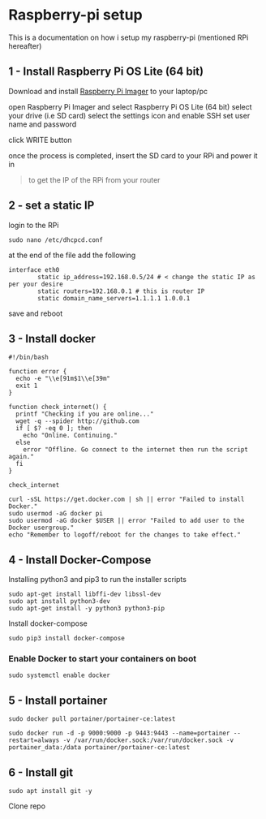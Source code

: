 # Raspberry-pi setup

This is a documentation on how i setup my raspberry-pi (mentioned RPi hereafter)

## 1 - Install Raspberry Pi OS Lite (64 bit)

Download and install [Raspberry Pi Imager](https://www.raspberrypi.com/software/) to your laptop/pc

open Raspberry Pi Imager and select Raspberry Pi OS Lite (64 bit)
select your drive (i.e SD card) 
select the settings icon and enable SSH 
set user name and password

click WRITE button

once the process is completed, insert the SD card to your RPi and power it in 

> to get the IP of the RPi from your router

## 2 - set a static IP
login to the RPi

```
sudo nano /etc/dhcpcd.conf
```

at the end of the file add the following 


```
interface eth0
        static ip_address=192.168.0.5/24 # < change the static IP as per your desire
        static routers=192.168.0.1 # this is router IP
        static domain_name_servers=1.1.1.1 1.0.0.1
```

save and reboot

## 3 - Install docker

```
#!/bin/bash

function error {
  echo -e "\\e[91m$1\\e[39m"
  exit 1
}

function check_internet() {
  printf "Checking if you are online..."
  wget -q --spider http://github.com
  if [ $? -eq 0 ]; then
    echo "Online. Continuing."
  else
    error "Offline. Go connect to the internet then run the script again."
  fi
}

check_internet

curl -sSL https://get.docker.com | sh || error "Failed to install Docker."
sudo usermod -aG docker pi
sudo usermod -aG docker $USER || error "Failed to add user to the Docker usergroup."
echo "Remember to logoff/reboot for the changes to take effect."
```

## 4 - Install Docker-Compose

Installing python3 and pip3 to run the installer scripts

```
sudo apt-get install libffi-dev libssl-dev
sudo apt install python3-dev
sudo apt-get install -y python3 python3-pip
```

Install docker-compose

```
sudo pip3 install docker-compose
```
### Enable Docker to start your containers on boot

```
sudo systemctl enable docker
```

## 5 - Install portainer

```
sudo docker pull portainer/portainer-ce:latest
```

```
sudo docker run -d -p 9000:9000 -p 9443:9443 --name=portainer --restart=always -v /var/run/docker.sock:/var/run/docker.sock -v portainer_data:/data portainer/portainer-ce:latest
```

## 6 - Install git

```
sudo apt install git -y
```

Clone repo 

